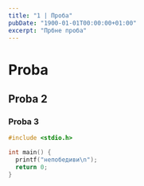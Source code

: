 ```yaml
---
title: "1 | Проба"
pubDate: "1900-01-01T00:00:00+01:00"
excerpt: "Прбне проба"
---
```


# Proba

## Proba 2

### Proba 3

```c
#include <stdio.h>

int main() {
  printf("непобедиви\n");
  return 0;
}
```
